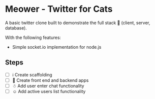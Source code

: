 # Meower - Twitter for Cats

A basic twitter clone built to demonstrate the full stack 🥞 (client, server, database).

With the following features:

* Simple socket.io implementation for node.js


## Steps

* [ ] ℹ Create scaffolding 
* [ ] 👷 Create front end and backend apps
* [ ] ☃ Add user enter chat functionality
* [ ] ☺ Add active users list functionality